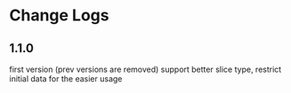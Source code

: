 # Change Logs

## 1.1.0
first version (prev versions are removed)
support better slice type,
restrict initial data for the easier usage
